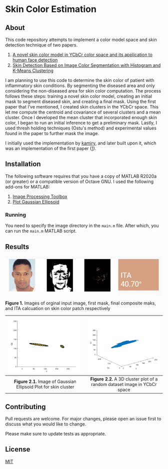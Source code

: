 # Skin Color Estimation

## About
This code repository attempts to implement a color model space and skin detection technique of two papers.
1. [A novel skin color model in YCbCr color space and its application to human face detection](https://ieeexplore.ieee.org/document/1038016)
2. [Skin Detection Based on Image Color Segmentation with Histogram and
K-Means Clustering](http://www.eleco.org.tr/openconf_2017/modules/request.php?module=oc_proceedings&action=view.php&id=248&file=1/248.pdf&a=Accept+as+Lecture)

I am planning to use this code to determine the skin color of patient with inflammatory skin conditions. By segmenting the diseased area and only considering the non-diseased area for skin color computation.  The process follows these steps: training a novel skin color model, creating an initial mask to segment diseased skin, and creating a final mask. Using the first paper that I’ve mentioned, I created skin clusters in the YCbCr space. This let me compute the centroid and covariance of several clusters and a mean cluster. Once I developed the mean cluster that incorporated enough skin color, I began to run an initial inference to get a preliminary mask. Lastly, I used thresh holding techniques (Ostu's method) and experimental values found in the paper to further mask the image.


I initially used the implementation by [kamiry](https://github.com/kamiry/Skin-Color-Model), and later built upon it, which was an implementation of the first paper ([1]((https://ieeexplore.ieee.org/document/1038016))).

## Installation
The following software requires that you have a copy of MATLAB R2020a (or greater) or a compatible version of Octave GNU. I used the following add-ons for MATLAB:
1. [Image Processing Toolbox](https://www.mathworks.com/products/image.html)
2. [Plot Gaussian Ellipsoid](https://www.mathworks.com/matlabcentral/fileexchange/16543-plot_gaussian_ellipsoid)

### Running
You need to specify the image directory in the `main.m` file. After which, you can run the `main.m` MATLAB script.

## Results
![results](https://github.com/gitUmaru/skin-color-estimation/blob/main/README_assets/full_results.JPG?raw=true)

**Figure 1.** Images of orginal input image, first mask, final composite maks, and ITA calcuation on skin color patch respectively

![](https://github.com/gitUmaru/skin-color-estimation/blob/main/README_assets/cluster.jpg?raw=true)|![](https://github.com/gitUmaru/skin-color-estimation/blob/main/README_assets/ycbcr.jpg?raw=true)|
:-------------------------:|:-------------------------:|
**Figure 2.1.** Image of Gaussian Ellipsoid Plot for skin cluster| **Figure 2.2.** A 3D cluster plot of a random dataset image in YCbCr space|

## Contributing
Pull requests are welcome. For major changes, please open an issue first to discuss what you would like to change.

Please make sure to update tests as appropriate.

## License
[MIT](https://choosealicense.com/licenses/mit/)
